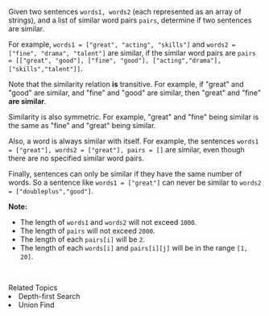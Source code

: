 <p>Given two sentences <code>words1, words2</code> (each represented as an array of strings), and a list of similar word pairs <code>pairs</code>, determine if two sentences are similar.</p>

<p>For example, <code>words1 = [&quot;great&quot;, &quot;acting&quot;, &quot;skills&quot;]</code> and <code>words2 = [&quot;fine&quot;, &quot;drama&quot;, &quot;talent&quot;]</code> are similar, if the similar word pairs are <code>pairs = [[&quot;great&quot;, &quot;good&quot;], [&quot;fine&quot;, &quot;good&quot;], [&quot;acting&quot;,&quot;drama&quot;], [&quot;skills&quot;,&quot;talent&quot;]]</code>.</p>

<p>Note that the similarity relation <b>is</b> transitive. For example, if &quot;great&quot; and &quot;good&quot; are similar, and &quot;fine&quot; and &quot;good&quot; are similar, then &quot;great&quot; and &quot;fine&quot; <b>are similar</b>.</p>

<p>Similarity is also symmetric. For example, &quot;great&quot; and &quot;fine&quot; being similar is the same as &quot;fine&quot; and &quot;great&quot; being similar.</p>

<p>Also, a word is always similar with itself. For example, the sentences <code>words1 = [&quot;great&quot;], words2 = [&quot;great&quot;], pairs = []</code> are similar, even though there are no specified similar word pairs.</p>

<p>Finally, sentences can only be similar if they have the same number of words. So a sentence like <code>words1 = [&quot;great&quot;]</code> can never be similar to <code>words2 = [&quot;doubleplus&quot;,&quot;good&quot;]</code>.</p>

<p><b>Note:</b></p>

<ul>
	<li>The length of <code>words1</code> and <code>words2</code> will not exceed <code>1000</code>.</li>
	<li>The length of <code>pairs</code> will not exceed <code>2000</code>.</li>
	<li>The length of each <code>pairs[i]</code> will be <code>2</code>.</li>
	<li>The length of each <code>words[i]</code> and <code>pairs[i][j]</code> will be in the range <code>[1, 20]</code>.</li>
</ul>

<p>&nbsp;</p>
<div><div>Related Topics</div><div><li>Depth-first Search</li><li>Union Find</li></div></div>